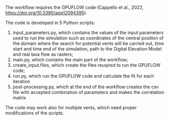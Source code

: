 The workflow requires the GPUFLOW code (Cappello et al., 2022, https://doi.org/10.3390/app12094395).

The code is developed in 5 Python scripts:

1) input_parameters.py, which contains the values of the input parameters used to run the simulation such as coordinates of the central position of the domain where the search for potential vents will be carried out,
   time start and time end of the simulation, path to the Digital Elevation Model and real lava flow as rasters;
2) main.py, which contains the main part of the workflow;
3) create_input.files, which create the files reuqired to run the GPUFLOW code;
4) run.py, which run the GPUFLOW code and calculate the fit for each iteration
5) post-processing.py, which at the end of the workflow creates the csv file with accepted combination of parameters and makes the correlation matrix

The code may work also for multiple vents, which need proper modifications of the scripts.
